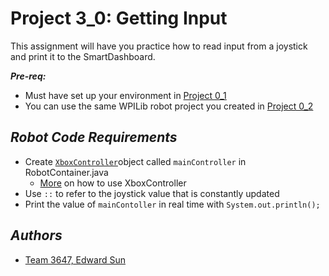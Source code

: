 # Project 3_0: Getting Input
This assignment will have you practice how to read input from a joystick and print it to the SmartDashboard.

***Pre-req:***

- Must have set up your environment in [Project 0_1](https://classroom.github.com/a/d-9tQmrq)
- You can use the same WPILib robot project you created in [Project 0_2](https://classroom.github.com/a/Uk8lrES1)

## ***Robot Code Requirements***

- Create [`XboxController​`](https://docs.wpilib.org/en/stable/docs/software/basic-programming/joystick.html?highlight=xboxcontroller#xboxcontroller-class) object called `mainController` in RobotContainer.java
	- [More](https://github.com/MillenniumFalcons/2022-RapidReact/blob/main/src/main/java/team3647/lib/inputs/Joysticks.java) on how to use XboxController
- Use `::` to refer to the joystick value that is constantly updated
- Print the value of `mainContoller` in real time with `System.out.println();`

## ***Authors***
- [Team 3647, Edward Sun](https://github.com/EdwardoSunny)











